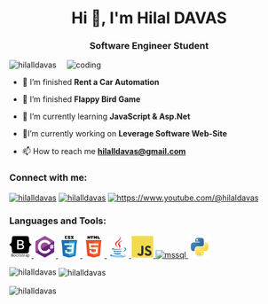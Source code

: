 <h1 align="center">Hi 👋, I'm Hilal DAVAS</h1>
<h3 align="center">Software Engineer Student</h3>
<img align="right"alt="coding"width="400"src="https://user-images.githubusercontent.com/59734313/157189039-c09b3e38-9f42-42c0-ab54-14f1574190a7.gif">

<p align="left"> <img src="https://komarev.com/ghpvc/?username=hilalldavas&label=Profile%20views&color=0e75b6&style=flat" alt="hilalldavas" /> </p>

- 🔭 I’m finished **Rent a Car Automation**

- 👯 I’m finished **Flappy Bird Game**

- 🌱 I’m currently learning **JavaScript & Asp.Net**

- 🤝I’m currently working on **Leverage Software Web-Site**

- 📫 How to reach me **hilalldavas@gmail.com**

<h3 align="left">Connect with me:</h3>
<p align="left">
<a href="https://linkedin.com/in/hilalldavas" target="blank"><img align="center" src="https://raw.githubusercontent.com/rahuldkjain/github-profile-readme-generator/master/src/images/icons/Social/linked-in-alt.svg" alt="hilalldavas" height="30" width="40" /></a>
<a href="https://instagram.com/hilalldavas" target="blank"><img align="center" src="https://raw.githubusercontent.com/rahuldkjain/github-profile-readme-generator/master/src/images/icons/Social/instagram.svg" alt="hilalldavas" height="30" width="40" /></a>
<a href="https://www.youtube.com/c/https://www.youtube.com/@hilaldavas" target="blank"><img align="center" src="https://raw.githubusercontent.com/rahuldkjain/github-profile-readme-generator/master/src/images/icons/Social/youtube.svg" alt="https://www.youtube.com/@hilaldavas" height="30" width="40" /></a>
</p>

<h3 align="left">Languages and Tools:</h3>
<p align="left"> <a href="https://getbootstrap.com" target="_blank" rel="noreferrer"> <img src="https://raw.githubusercontent.com/devicons/devicon/master/icons/bootstrap/bootstrap-plain-wordmark.svg" alt="bootstrap" width="40" height="40"/> </a> <a href="https://www.w3schools.com/cs/" target="_blank" rel="noreferrer"> <img src="https://raw.githubusercontent.com/devicons/devicon/master/icons/csharp/csharp-original.svg" alt="csharp" width="40" height="40"/> </a> <a href="https://www.w3schools.com/css/" target="_blank" rel="noreferrer"> <img src="https://raw.githubusercontent.com/devicons/devicon/master/icons/css3/css3-original-wordmark.svg" alt="css3" width="40" height="40"/> </a> <a href="https://www.w3.org/html/" target="_blank" rel="noreferrer"> <img src="https://raw.githubusercontent.com/devicons/devicon/master/icons/html5/html5-original-wordmark.svg" alt="html5" width="40" height="40"/> </a> <a href="https://www.java.com" target="_blank" rel="noreferrer"> <img src="https://raw.githubusercontent.com/devicons/devicon/master/icons/java/java-original.svg" alt="java" width="40" height="40"/> </a> <a href="https://developer.mozilla.org/en-US/docs/Web/JavaScript" target="_blank" rel="noreferrer"> <img src="https://raw.githubusercontent.com/devicons/devicon/master/icons/javascript/javascript-original.svg" alt="javascript" width="40" height="40"/> </a> <a href="https://www.microsoft.com/en-us/sql-server" target="_blank" rel="noreferrer"> <img src="https://www.svgrepo.com/show/303229/microsoft-sql-server-logo.svg" alt="mssql" width="40" height="40"/> </a> <a href="https://www.python.org" target="_blank" rel="noreferrer"> <img src="https://raw.githubusercontent.com/devicons/devicon/master/icons/python/python-original.svg" alt="python" width="40" height="40"/> </a> </p>

<p><img align="left" src="https://github-readme-stats.vercel.app/api/top-langs?username=hilalldavas&show_icons=true&locale=en&layout=compact" alt="hilalldavas" /></p>

<p>&nbsp;<img align="center" src="https://github-readme-stats.vercel.app/api?username=hilalldavas&show_icons=true&locale=en" alt="hilalldavas" /></p>

<p><img align="center" src="https://github-readme-streak-stats.herokuapp.com/?user=hilalldavas&" alt="hilalldavas" /></p>
